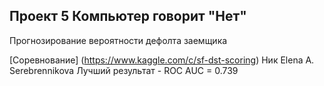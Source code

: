 ## Проект 5 Компьютер говорит "Нет"
Прогнозирование вероятности дефолта заемщика

[Соревнование] (https://www.kaggle.com/c/sf-dst-scoring)
Ник  Elena A. Serebrennikova
Лучший результат - ROC AUC = 0.739

